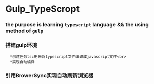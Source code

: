 Gulp_TypeScropt
=================
### the purpose is learning `typescript` language && the using method of `gulp`

### 搭建gulp环境
      *创建任务tsc用来将typescript文件编译成javascript文件<br>
      *实现自动编译
### 引用BrowerSync实现自动刷新浏览器
